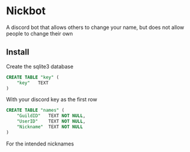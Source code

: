 # Nickbot
A discord bot that allows others to change your name, but does not allow people to change their own

## Install
Create the sqlite3 database
```sql
CREATE TABLE "key" (
	"key"	TEXT
)
```
With your discord key as the first row


```sql
CREATE TABLE "names" (
	"GuildID"	TEXT NOT NULL,
	"UserID"	TEXT NOT NULL,
	"Nickname"	TEXT NOT NULL
)
```
For the intended nicknames